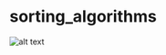 # sorting_algorithms

![alt text](https://s3.amazonaws.com/intranet-projects-files/holbertonschool-low_level_programming/248/willy-wonka.png)
